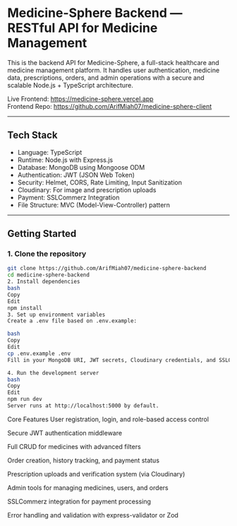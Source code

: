 # Medicine-Sphere Backend — RESTful API for Medicine Management

This is the backend API for Medicine-Sphere, a full-stack healthcare and medicine management platform. It handles user authentication, medicine data, prescriptions, orders, and admin operations with a secure and scalable Node.js + TypeScript architecture.

Live Frontend: https://medicine-sphere.vercel.app  
Frontend Repo: https://github.com/ArifMiah07/medicine-sphere-client

---

## Tech Stack

- Language: TypeScript  
- Runtime: Node.js with Express.js  
- Database: MongoDB using Mongoose ODM  
- Authentication: JWT (JSON Web Token)  
- Security: Helmet, CORS, Rate Limiting, Input Sanitization  
- Cloudinary: For image and prescription uploads  
- Payment: SSLCommerz Integration  
- File Structure: MVC (Model-View-Controller) pattern
---

## Getting Started

### 1. Clone the repository

```bash
git clone https://github.com/ArifMiah07/medicine-sphere-backend
cd medicine-sphere-backend
2. Install dependencies
bash
Copy
Edit
npm install
3. Set up environment variables
Create a .env file based on .env.example:

bash
Copy
Edit
cp .env.example .env
Fill in your MongoDB URI, JWT secrets, Cloudinary credentials, and SSLCommerz keys.

4. Run the development server
bash
Copy
Edit
npm run dev
Server runs at http://localhost:5000 by default.
```

Core Features
User registration, login, and role-based access control

Secure JWT authentication middleware

Full CRUD for medicines with advanced filters

Order creation, history tracking, and payment status

Prescription uploads and verification system (via Cloudinary)

Admin tools for managing medicines, users, and orders

SSLCommerz integration for payment processing

Error handling and validation with express-validator or Zod
